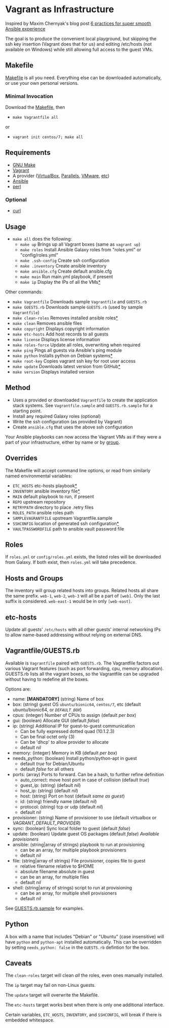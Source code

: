 # Vagrant as Infrastructure

Inspired by Maxim Chernyak's blog post
[6 practices for super smooth Ansible experience][6P]

The goal is to produce the convenient local playground, but skipping the ssh
key insertion (Vagrant does that for us) and editing /etc/hosts (not available
on Windows) while still allowing full access to the guest VMs.

## Makefile

[Makefile][MF] is all you need. Everything else can be downloaded automatically,
or use your own personal versions.

### Minimal Invocation

Download the [Makefile][MF], then

* `make Vagrantfile all`

or
* `vagrant init centos/7; make all`

## Requirements

* [GNU Make][M]
* [Vagrant][V]
* A provider ([VirtualBox][VB], [Parallels][PL], [VMware][VM], [etc][OP])
* [Ansible][A]
* [perl][P]

### Optional

* [curl][C]

## Usage

* `make all` does the following:
   * `make up` Brings up all Vagrant boxes (same as `vagrant up`)
   * `make roles` Install Ansible Galaxy roles from "roles.yml" or "config/roles.yml"
   * `make .ssh-config` Create ssh configuration
   * `make .inventory` Create ansible inventory
   * `make ansible.cfg` Create default ansible.cfg
   * `make main` Run main.yml playbook, if present
   * `make ip` Display the IPs of all the VMs[*](#caveats)

Other commands:

* `make Vagrantfile` Downloads sample `Vagrantfile` and `GUESTS.rb`
* `make GUESTS.rb` Downloads sample `GUESTS.rb` (used by sample `Vagrantfile`)
* `make clean-roles` Removes installed ansible roles[*](#caveats)
* `make clean` Removes ansible files
* `make copyright` Displays copyright information
* `make etc-hosts` Add host records to all guests
* `make license` Displays license information
* `make roles-force` Update all roles, overwriting when required
* `make ping` Pings all guests via Ansible's ping module
* `make python` Installs python on Debian systems[*](#python)
* `make root-key` Copies vagrant ssh key for root user access
* `make update` Downloads latest version from GitHub[*](#caveats)
* `make version` Displays installed version

## Method

* Uses a provided or downloaded `Vagrantfile` to create the application stack
  systems. See `Vagrantfile.sample` and `GUESTS.rb.sample` for a starting point.
* Install any required Galaxy roles (optional)
* Write the ssh configuration (as provided by Vagrant)
* Create `ansible.cfg` that uses the above ssh configuration

Your Ansible playbooks can now access the Vagrant VMs as if they were a part
of your infrastructure, either by name or by [group](#hosts-and-groups).

## Overrides

The Makefile will accept command line options, or read from similarly named
environmental variables:

* `ETC_HOSTS` etc-hosts playbook[*](#caveats)
* `INVENTORY` ansible inventory file[*](#caveats)
* `MAIN` default playbook to run, if present
* `REPO` upstream repository
* `RETRYPATH` directory to place .retry files
* `ROLES_PATH` ansible roles path
* `SAMPLEVAGRANTFILE` upstream Vagrantfile.sample
* `SSHCONFIG` location of generated ssh configuration[*](#caveats)
* `VAULTPASSWORDFILE` path to ansible vault password file

## Roles

If `roles.yml` or `config/roles.yml` exists, the listed roles will be
downloaded from Galaxy. If both exist, then `roles.yml` will take precedence.

## Hosts and Groups

The inventory will group related hosts into groups. Related hosts all share
the same prefix. `web-1`, `web-2`, `web-3` will all be a part of `[web]`. Only
the last suffix is considered. `web-east-1` would be in only `[web-east]`.

## etc-hosts

Update all guests' `/etc/hosts` with all other guests' internal networking IPs
to allow name-based addressing without relying on external DNS.

## Vagrantfile/GUESTS.rb

Available is `Vagrantfile` paired with `GUESTS.rb`. The Vagrantfile factors
out various Vagrant features (such as port forwarding, cpu, memory allocation).
GUESTS.rb lists all the vagrant boxes, so the Vagrantfile can be upgraded
without having to redefine all the boxes.

Options are:
- name: **[MANDATORY]** (string) Name of box
- box: (string) guest OS `ubuntu/bionic64`, `centos/7`, etc
  (default ubuntu/bionic64, or _`DEFAULT_BOX`_)
- cpus: (integer) Number of CPUs to assign (default _per box_)
- gui: (boolean) Allocate GUI (default _false_)
- ip: (string) Additional IP for guest-to-guest communication
  - Can be fully expressed dotted quad (10.1.2.3)
  - Can be final octet only (3)
  - Can be 'dhcp' to allow provider to allocate
  - default _nil_
- memory: (integer) Memory in KB (default _per box_)
- needs_python: (boolean) Install python/python-apt in guest
  - default _true_ for Debian/Ubuntu
  - default _false_ for all others
- ports: (array) Ports to forward. Can be a hash, to further refine definition
  - auto_correct: move host port in case of collision (default _true_)
  - guest_ip: (string) (default _nil_)
  - host_ip: (string) (default _nil_)
  - host: (string) Port on host (default _same as guest_)
  - id: (string) friendly name (default _nil_)
  - protocol: (string) tcp or udp (default _nil_)
  - default _nil_
- provisioner: (string) Name of provisioner to use (default virtualbox or
  _VAGRANT_DEFAULT_PROVIDER_)
- sync: (boolean) Sync local folder to guest (default _false_)
- update: (boolean) Update guest OS packages (default _false_)
_Available provisioners_
- ansible: (string|array of strings) playbook to run at provisioning
  - can be an array, for multiple playbook provisioners
  - default _nil_
- file: (string|array of strings) File provisioner, copies file to guest
  - relative filename relative to $HOME
  - absolute filename absolute in guest
  - can be an array, for multiple files
  - default _nil_
- shell: (string|array of strings) script to run at provisioning
  - can be an array, for multiple shell provisioners
  - default _nil_

See [GUESTS.rb.sample][G] for examples.

## Python

A box with a name that includes "Debian" or "Ubuntu" (case insensitive) will
have `python` and `python-apt` installed automatically. This can be overridden
by setting `needs_python: false` in the `GUESTS.rb` defintion for the box.

## Caveats

The `clean-roles` target will clean _all_ the roles, even ones manually
installed.

The `ip` target may fail on non-Linux guests.

The `update` target will overwrite the Makefile.

The `etc-hosts` target works best when there is only one additional interface.

Certain variables, `ETC_HOSTS`, `INVENTORY`, and `SSHCONFIG`, will break if
there is embedded whitespace.

<!-- References -->
[6P]: http://hakunin.com/six-ansible-practices
[A]: https://github.com/ansible/ansible
[C]: https://curl.haxx.se/
[G]: https://raw.githubusercontent.com/jhriv/vagrant-as-infrastructure/master/GUESTS.rb.sample
[MF]: https://raw.githubusercontent.com/jhriv/vagrant-as-infrastructure/master/Makefile
[M]: https://www.gnu.org/software/make/
[OP]: https://www.vagrantup.com/docs/providers/
[P]: https://www.perl.org/get.html
[PL]: https://www.parallels.com/
[VB]: https://www.virtualbox.org/wiki/Downloads
[V]: https://www.vagrantup.com/downloads.html
[VM]: https://www.vmware.com/

